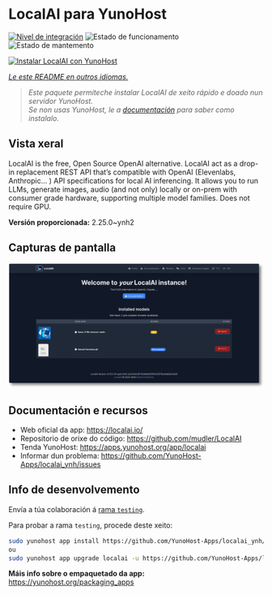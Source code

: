 <!--
NOTA: Este README foi creado automáticamente por <https://github.com/YunoHost/apps/tree/master/tools/readme_generator>
NON debe editarse manualmente.
-->

# LocalAI para YunoHost

[![Nivel de integración](https://apps.yunohost.org/badge/integration/localai)](https://ci-apps.yunohost.org/ci/apps/localai/)
![Estado de funcionamento](https://apps.yunohost.org/badge/state/localai)
![Estado de mantemento](https://apps.yunohost.org/badge/maintained/localai)

[![Instalar LocalAI con YunoHost](https://install-app.yunohost.org/install-with-yunohost.svg)](https://install-app.yunohost.org/?app=localai)

*[Le este README en outros idiomas.](./ALL_README.md)*

> *Este paquete permíteche instalar LocalAI de xeito rápido e doado nun servidor YunoHost.*  
> *Se non usas YunoHost, le a [documentación](https://yunohost.org/install) para saber como instalalo.*

## Vista xeral

LocalAI is the free, Open Source OpenAI alternative. LocalAI act as a drop-in replacement REST API that’s compatible with OpenAI (Elevenlabs, Anthropic... ) API specifications for local AI inferencing. It allows you to run LLMs, generate images, audio (and not only) locally or on-prem with consumer grade hardware, supporting multiple model families. Does not require GPU.


**Versión proporcionada:** 2.25.0~ynh2

## Capturas de pantalla

![Captura de pantalla de LocalAI](./doc/screenshots/331878853-20b5ccd2-8393-44f0-aaf6-87a23806381e.png)

## Documentación e recursos

- Web oficial da app: <https://localai.io/>
- Repositorio de orixe do código: <https://github.com/mudler/LocalAI>
- Tenda YunoHost: <https://apps.yunohost.org/app/localai>
- Informar dun problema: <https://github.com/YunoHost-Apps/localai_ynh/issues>

## Info de desenvolvemento

Envía a túa colaboración á [rama `testing`](https://github.com/YunoHost-Apps/localai_ynh/tree/testing).

Para probar a rama `testing`, procede deste xeito:

```bash
sudo yunohost app install https://github.com/YunoHost-Apps/localai_ynh/tree/testing --debug
ou
sudo yunohost app upgrade localai -u https://github.com/YunoHost-Apps/localai_ynh/tree/testing --debug
```

**Máis info sobre o empaquetado da app:** <https://yunohost.org/packaging_apps>
